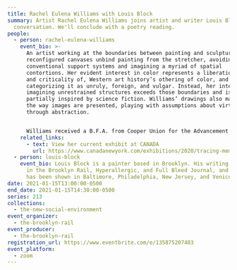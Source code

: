 ```yaml
---
title: Rachel Eulena Williams with Louis Block
summary: Artist Rachel Eulena Williams joins artist and writer Louis Block for a
  conversation. We'll conclude with a poetry reading.
people:
  - person: rachel-eulena-williams
    event_bio: >-
      An artist working at the boundaries between painting and sculpture. Her
      reconfigured canvases unbind painting from the stretcher, avoiding
      conventional support systems and imagining a myriad of spatial
      contortions. Her evident interest in color represents a liberation from,
      and criticality of, Western art history’s othering of color, and
      categorizing it as unruly, foreign, and vulgar. Instead, her interest in
      imagining unrestrained structures exceeds those boundaries and is
      partially inspired by science fiction. Williams’ drawings also manipulate
      the way images are presented, playing with assumptions about virtuosity
      through abstraction.


      Williams received a B.F.A. from Cooper Union for the Advancement of Science and Art, New York in 2013. Her work has been exhibited internationally at Loyal Gallery, Stockholm (2019), Ceysson & Bénétière, Sainte Etienne (2018), Night Gallery, Los Angeles (2018), Derek Eller Gallery, New York (2018), Cooper Cole, Toronto (2018), The Journal Gallery, Brooklyn, NY (2017), Mass Gallery, Austin (2017), SomeTime Salon, San Francisco (2017), and Center Street, New York (2017). Williams has held the SIP Fellowship at the Robert Blackburn Printmaking Workshop, New York (2019), 68 Projects, Berlin (2018), and NY Studio Factory, Brooklyn (2014). Rachel Eulena Williams currently lives and works in Brooklyn, New York, USA.
    related_links:
      - text: View her current exhibit at CANADA
        url: https://www.canadanewyork.com/exhibitions/2020/tracing-memory/
  - person: louis-block
    event_bio: Louis Block is a painter based in Brooklyn. His writing has appeared
      in the Brooklyn Rail, Hyperallergic, and Full Bleed Journal, and his work
      has been shown in Baltimore, Philadelphia, New Jersey, and Venice.
date: 2021-01-15T13:00:00-0500
end_date: 2021-01-15T14:30:00-0500
series: 213
collections:
  - the-new-social-environment
event_organizer:
  - the-brooklyn-rail
event_producer:
  - the-brooklyn-rail
registration_url: https://www.eventbrite.com/e/135875207403
event_platform:
  - zoom
---
```

